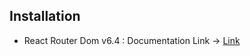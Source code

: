 ## Installation

- React Router Dom v6.4 : Documentation Link -> [Link](https://reactrouter.com/en/main/start/overview)
